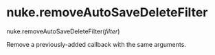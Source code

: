 # nuke.removeAutoSaveDeleteFilter
nuke.removeAutoSaveDeleteFilter(_filter_)

Remove a previously-added callback with the same arguments.